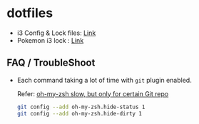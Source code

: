 # dotfiles

- i3 Config & Lock files: [Link](https://github.com/adityaa30/my-scripts/tree/master/i3)
- Pokemon i3 lock : [Link](https://github.com/adityaa30/my-scripts/tree/master/pokemon-i3lock)

## FAQ / TroubleShoot
- Each command taking a lot of time with `git` plugin enabled. 
	
	Refer: [oh-my-zsh slow, but only for certain Git repo](https://stackoverflow.com/questions/12765344/oh-my-zsh-slow-but-only-for-certain-git-repo)

	```bash
	git config --add oh-my-zsh.hide-status 1
	git config --add oh-my-zsh.hide-dirty 1
	```
